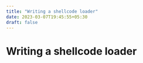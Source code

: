 ```yaml
---
title: "Writing a shellcode loader"
date: 2023-03-07T19:45:55+05:30
draft: false
---
```


# Writing a shellcode loader
